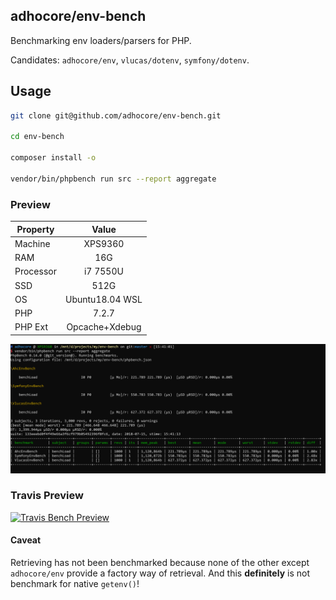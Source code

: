 ## adhocore/env-bench

Benchmarking env loaders/parsers for PHP.

Candidates: `adhocore/env`, `vlucas/dotenv`, `symfony/dotenv`.

## Usage

```bash
git clone git@github.com/adhocore/env-bench.git

cd env-bench

composer install -o

vendor/bin/phpbench run src --report aggregate
```

### Preview

| Property  | Value           |
| ----------|:---------------:|
| Machine   | XPS9360         |
| RAM       | 16G             |
| Processor | i7 7550U        |
| SSD       | 512G            |
| OS        | Ubuntu18.04 WSL |
| PHP       | 7.2.7           |
| PHP Ext   | Opcache+Xdebug  |

[![Bench Preview](./bench.png "Bench Preview")](./bench.png)


### Travis Preview

[![Travis Bench Preview](https://i.imgur.com/1ZAq5A1.gif "Travis Bench Preview")](https://travis-ci.com/adhocore/env-bench/builds/79019720)


#### Caveat

Retrieving has not been benchmarked because none of the other except `adhocore/env` provide a factory way of retrieval. And this **definitely** is not benchmark for native `getenv()`!
